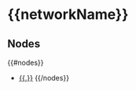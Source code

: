 # {{networkName}}

## Nodes

{{#nodes}}
 * [{{.}}](/web/networks/{{networkName}}/nodes/{{.}})
{{/nodes}}
